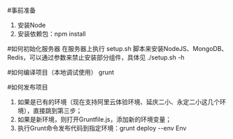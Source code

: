 #事前准备
1. 安装Node
2. 安装依赖包：npm install

#如何初始化服务器
在服务器上执行 setup.sh 脚本来安装NodeJS、MongoDB、Redis，可以通过参数来禁止安装部分组件，具体见 ./setup.sh -h

#如何编译项目（本地调试使用）
grunt

#如何发布项目
1. 如果是已有的环境（现在支持阿里云体验环境、延庆二小、永定二小这几个环境），直接跳到第三步；
2. 如果是新环境，则打开Gruntfile.js，添加新的环境变量；
3. 执行Grunt命令发布代码到指定环境：grunt deploy --env Env
